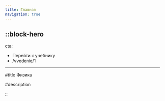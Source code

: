 ```yaml
---
title: Главная
navigation: true
---
```


::block-hero
---
cta:
  - Перейти к учебнику
  - /vvedenie/1
---

#title
Физика

#description

::



